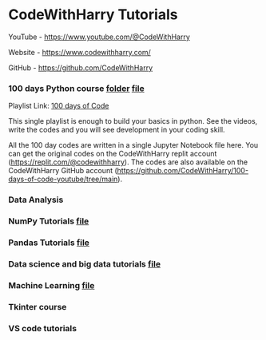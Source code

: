# CodeWithHarry Tutorials

YouTube - https://www.youtube.com/@CodeWithHarry

Website - https://www.codewithharry.com/

GitHub - https://github.com/CodeWithHarry

### 100 days Python course [folder](100_days_python_course/) [file](100_days_python_course/The_Ultimate_Python_Course_100_days_CWH.ipynb)
Playlist Link: [100 days of Code](https://youtube.com/playlist?list=PLu0W_9lII9agwh1XjRt242xIpHhPT2llg)

This single playlist is enough to build your basics in python. See the videos, write the codes and you will see development in your coding skill.

All the 100 day codes are written in a single Jupyter Notebook file here. You can get the original codes on the CodeWithHarry replit account (https://replit.com/@codewithharry). The codes are also available on the CodeWithHarry GitHub account (https://github.com/CodeWithHarry/100-days-of-code-youtube/tree/main).

### Data Analysis
### NumPy Tutorials [file](Data_analysis_CodeWithHarry/NumPy_Tutorials_CWH.ipynb)

### Pandas Tutorials [file](Data_analysis_CodeWithHarry/Pandas_Tutorials_CWH.ipynb)

### Data science and big data tutorials [file](Data_analysis_CodeWithHarry/Python_Data_Science_and_Big_Data_tutorials_CWH.ipynb)

### Machine Learning [file](Machine_Learning_CodeWithHarry/Machine_Learning_CWH.ipynb)

### Tkinter course

### VS code tutorials

